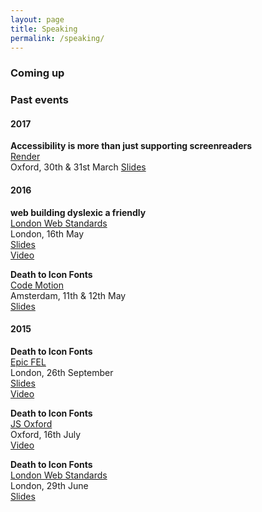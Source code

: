 ```yaml
---
layout: page
title: Speaking
permalink: /speaking/
---
```


### Coming up

### Past events

#### 2017

**Accessibility is more than just supporting screenreaders** <br>
[Render](http://2017.render-conf.com//) <br>
Oxford, 30th & 31st March
[Slides](https://speakerdeck.com/ninjanails/accessibility-is-more-than-just-supporting-screenreaders)

#### 2016

**web building dyslexic a friendly** <br>
[London Web Standards](http://londonwebstandards.org/2016/05/lws-16-may-2016-accessibility-month-lwsa11y/) <br>
London, 16th May <br>
[Slides](https://speakerdeck.com/ninjanails/web-building-dyslexic-a-friendly)<br>
[Video](https://vimeo.com/167251633)

**Death to Icon Fonts** <br>
[Code Motion](http://amsterdam2016.codemotionworld.com/speaker/2070/) <br>
Amsterdam, 11th & 12th May <br>
[Slides](https://speakerdeck.com/ninjanails/death-to-icon-fonts-2)

#### 2015

**Death to Icon Fonts** <br>
[Epic FEL](http://www.frontendlondon.co.uk/epic) <br>
London, 26th September <br>
[Slides](https://speakerdeck.com/ninjanails/death-to-icon-fonts-1)<br>
[Video](https://www.youtube.com/watch?v=9xXBYcWgCHA)

**Death to Icon Fonts** <br>
[JS Oxford](http://jsoxford.com/2015/Summer-JS/) <br>
Oxford, 16th July <br>
[Video](https://youtu.be/DzKDW1Ut88M?t=1h51m40s)

**Death to Icon Fonts** <br>
[London Web Standards](http://londonwebstandards.org/2015/06/dying-breeds-of-the-web-lwsninjacolumns/) <br>
London, 29th June <br>
[Slides](https://speakerdeck.com/ninjanails/death-to-icon-fonts)
